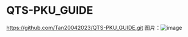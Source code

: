 # QTS-PKU_GUIDE
https://github.com/Tan20042023/QTS-PKU_GUIDE.git
图片：![image](https://github.com/Tan20042023/QTS-PKU_GUIDE/assets/135480610/1fda4860-c109-4e25-be06-b493a860fd45)

